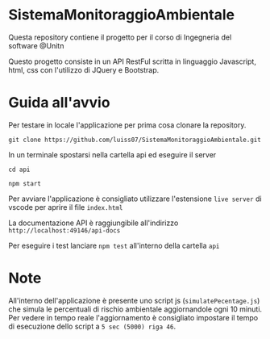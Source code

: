 # SistemaMonitoraggioAmbientale
Questa repository contiene il progetto per il corso di Ingegneria del software @Unitn

Questo progetto consiste in un API RestFul scritta in linguaggio Javascript, html, css con l'utilizzo di JQuery e Bootstrap.

# Guida all'avvio
Per testare in locale l'applicazione per prima cosa clonare la repository.

``` git clone https://github.com/luiss07/SistemaMonitoraggioAmbientale.git ```

In un terminale spostarsi nella cartella api ed eseguire il server

``` cd api ```

``` npm start ```

Per avviare l'applicazione è consigliato utilizzare l'estensione ``` live server ``` di vscode per aprire il file ``` index.html ```

La documentazione API è raggiungibile all'indirizzo ``` http://localhost:49146/api-docs ```

Per eseguire i test lanciare ``` npm test ``` all'interno della cartella ``` api ```

# Note 
All'interno dell'applicazione è presente uno script js (``` simulatePecentage.js ```) che simula le percentuali di rischio ambientale aggiornandole ogni 10 minuti. Per vedere in tempo reale l'aggiornamento è consigliato impostare il tempo di esecuzione dello script a ``` 5 sec (5000) riga 46 ```.
